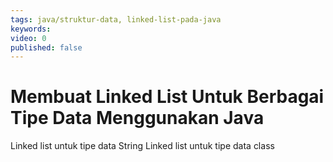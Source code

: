```yaml
---
tags: java/struktur-data, linked-list-pada-java
keywords: 
video: 0
published: false
---
```

# Membuat Linked List Untuk Berbagai Tipe Data Menggunakan Java

Linked list untuk tipe data String
Linked list untuk tipe data class